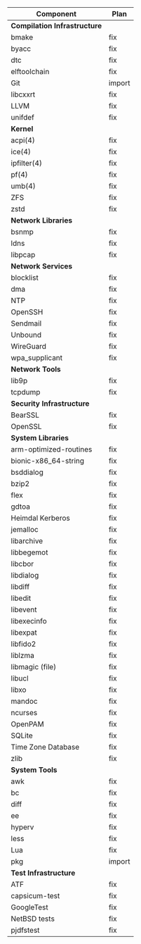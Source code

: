 | Component | Plan |
| --- | --- |
| __Compilation Infrastructure__ | |
| bmake | fix |
| byacc | fix |
| dtc | fix |
| elftoolchain | fix |
| Git | import |
| libcxxrt | fix |
| LLVM | fix |
| unifdef | fix |
| __Kernel__ | |
| acpi(4) | fix |
| ice(4) | fix |
| ipfilter(4) | fix |
| pf(4) | fix |
| umb(4) | fix |
| ZFS | fix |
| zstd | fix |
| __Network Libraries__ | |
| bsnmp | fix |
| ldns | fix |
| libpcap | fix |
| __Network Services__ | |
| blocklist | fix |
| dma | fix |
| NTP | fix |
| OpenSSH | fix |
| Sendmail | fix |
| Unbound | fix |
| WireGuard | fix |
| wpa\_supplicant | fix |
| __Network Tools__ | |
| lib9p | fix |
| tcpdump | fix |
| __Security Infrastructure__ | |
| BearSSL | fix |
| OpenSSL | fix |
| __System Libraries__ | |
| arm-optimized-routines | fix |
| bionic-x86\_64-string | fix |
| bsddialog | fix |
| bzip2 | fix |
| flex | fix |
| gdtoa | fix |
| Heimdal Kerberos | fix |
| jemalloc | fix |
| libarchive | fix |
| libbegemot | fix |
| libcbor | fix |
| libdialog | fix |
| libdiff | fix |
| libedit | fix |
| libevent | fix |
| libexecinfo | fix |
| libexpat | fix |
| libfido2 | fix |
| liblzma | fix |
| libmagic (file) | fix |
| libucl | fix |
| libxo | fix |
| mandoc | fix |
| ncurses | fix |
| OpenPAM | fix |
| SQLite | fix |
| Time Zone Database | fix |
| zlib | fix |
| __System Tools__ | |
| awk | fix |
| bc | fix |
| diff | fix |
| ee | fix |
| hyperv | fix |
| less | fix |
| Lua | fix |
| pkg | import |
| __Test Infrastructure__ | |
| ATF | fix |
| capsicum-test | fix |
| GoogleTest | fix |
| NetBSD tests | fix |
| pjdfstest | fix |
